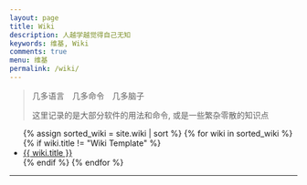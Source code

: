```yaml
---
layout: page
title: Wiki
description: 人越学越觉得自己无知
keywords: 维基, Wiki
comments: true
menu: 维基
permalink: /wiki/
---
```


> 几多语言　几多命令　几多脑子  
>  
> 这里记录的是大部分软件的用法和命令, 或是一些繁杂零散的知识点

<ul class="listing">
  {% assign sorted_wiki = site.wiki | sort %}
  {% for wiki in sorted_wiki %}
    {% if wiki.title != "Wiki Template" %}
      <li class="listing-item"><a href="{{ site.url }}{{ wiki.url }}">{{ wiki.title }}</a></li>
    {% endif %}
{% endfor %}
</ul>
<hr>
